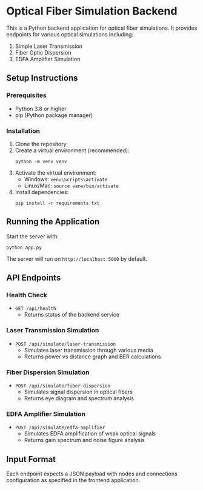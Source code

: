 # Optical Fiber Simulation Backend

This is a Python backend application for optical fiber simulations. It provides endpoints for various optical simulations including:

1. Simple Laser Transmission
2. Fiber Optic Dispersion
3. EDFA Amplifier Simulation

## Setup Instructions

### Prerequisites
- Python 3.8 or higher
- pip (Python package manager)

### Installation

1. Clone the repository
2. Create a virtual environment (recommended):
   ```
   python -m venv venv
   ```
3. Activate the virtual environment:
   - Windows: `venv\Scripts\activate`
   - Linux/Mac: `source venv/bin/activate`
4. Install dependencies:
   ```
   pip install -r requirements.txt
   ```

## Running the Application

Start the server with:
```
python app.py
```

The server will run on `http://localhost:5000` by default.

## API Endpoints

### Health Check
- `GET /api/health`
  - Returns status of the backend service

### Laser Transmission Simulation
- `POST /api/simulate/laser-transmission`
  - Simulates laser transmission through various media
  - Returns power vs distance graph and BER calculations

### Fiber Dispersion Simulation
- `POST /api/simulate/fiber-dispersion`
  - Simulates signal dispersion in optical fibers
  - Returns eye diagram and spectrum analysis

### EDFA Amplifier Simulation
- `POST /api/simulate/edfa-amplifier`
  - Simulates EDFA amplification of weak optical signals
  - Returns gain spectrum and noise figure analysis

## Input Format

Each endpoint expects a JSON payload with nodes and connections configuration as specified in the frontend application. 
